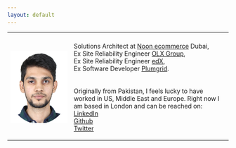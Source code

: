 ```yaml
---
layout: default
---
```


<table>
<tr>
<th></th>
<th></th>
</tr>
<tr>
<td>
<img src="../assets/img/dp.png" alt="Bilal Ahmad">
</td>
<td>
<p>Solutions Architect at <a href='https://www.noon.com/uae-en/'>Noon ecommerce</a> Dubai,<br>Ex Site Reliability Engineer <a href='https://www.olxgroup.com/'>OLX Group</a>,<br>Ex Site Reliability Engineer <a href='https://www.edx.org/'>edX</a>,<br>Ex Software Developer  <a href='https://www.crunchbase.com/organization/plumgrid'>Plumgrid</a>.<br>
<br>
<br>
Originally from Pakistan, I feels lucky to have worked in US, Middle East and Europe. Right now I am based in London and can be reached on:<br>
<a href='https://www.linkedin.com/in/bilalahmad99/'>LinkedIn</a><br>
<a href='https://github.com/bilalahmad99'>Github</a><br>
<a href='https://twitter.com/bilahmad99'>Twitter</a><br>
</p>
</td>
</tr>
</table>